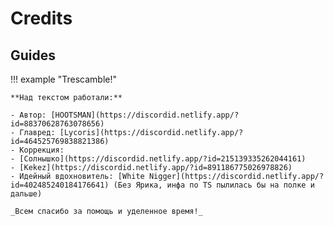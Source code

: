 # Credits

## Guides

!!! example "Trescamble!"

    **Над текстом работали:**

    - Автор: [HOOTSMAN](https://discordid.netlify.app/?id=88370628763078656)
    - Главред: [Lycoris](https://discordid.netlify.app/?id=464525769838821386)
    - Коррекция:
    - [Солнышко](https://discordid.netlify.app/?id=215139335262044161)
    - [Kekez](https://discordid.netlify.app/?id=891186775026978826)
    - Идейный вдохновитель: [White Nigger](https://discordid.netlify.app/?id=402485240184176641) (Без Ярика, инфа по TS пылилась бы на полке и дальше)

    _Всем спасибо за помощь и уделенное время!_